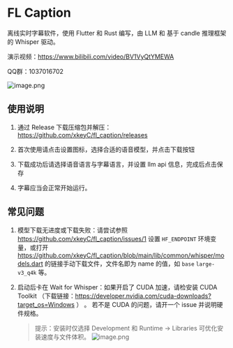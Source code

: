 # FL Caption
离线实时字幕软件，使用 Flutter 和 Rust 编写，由 LLM 和 基于 candle 推理框架的 Whisper 驱动。

演示视频：https://www.bilibili.com/video/BV1VyQtYMEWA

QQ群：1037016702

![image.png](https://s2.loli.net/2025/03/15/5PbgI1WYapKt4jR.png)


## 使用说明

1. 通过 Release 下载压缩包并解压：https://github.com/xkeyC/fl_caption/releases

2. 首次使用请点击设置图标，选择合适的语音模型，并点击下载按钮

3. 下载成功后请选择语音语言与字幕语言，并设置 llm api 信息，完成后点击保存

4. 字幕应当会正常开始运行。

## 常见问题

1. 模型下载无进度或下载失败：请尝试参照 https://github.com/xkeyC/fl_caption/issues/1 设置 `HF_ENDPOINT` 环境变量，或打开 https://github.com/xkeyC/fl_caption/blob/main/lib/common/whisper/models.dart 的链接手动下载文件，文件名即为 name 的值，如 `base` `large-v3_q4k` 等。

2. 启动后卡在 Wait for Whisper：如果开启了 CUDA 加速，请检安装 CUDA Toolkit （下载链接：https://developer.nvidia.com/cuda-downloads?target_os=Windows ） 。 若不是 CUDA 的问题，请开一个 issue 并说明硬件规格。
    > 提示：安装时仅选择 Development 和 Runtime -> Libraries 可优化安装速度与文件体积。
    ![image.png](https://s2.loli.net/2025/03/16/dZiXMquhF1YDj2U.png)
